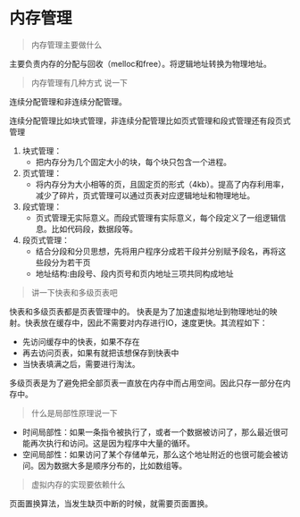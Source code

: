 # 内存管理
> 内存管理主要做什么

主要负责内存的分配与回收（melloc和free）。将逻辑地址转换为物理地址。

> 内存管理有几种方式 说一下

连续分配管理和非连续分配管理。

连续分配管理比如块式管理，非连续分配管理比如页式管理和段式管理还有段页式管理

1. 块式管理：
   - 把内存分为几个固定大小的块，每个块只包含一个进程。
2. 页式管理：
   - 将内存分为大小相等的页，且固定页的形式（4kb）。提高了内存利用率，减少了碎片，页式管理可以通过页表对应逻辑地址和物理地址。
3. 段式管理：
   - 页式管理无实际意义。而段式管理有实际意义，每个段定义了一组逻辑信息。比如代码段，数据段等。
4. 段页式管理：
   - 结合分段和分贝思想，先将用户程序分成若干段并分别赋予段名，再将这些段分为若干页
   - 地址结构:由段号、段内页号和页内地址三项共同构成地址

> 讲一下快表和多级页表吧

快表和多级页表都是页表管理中的。
快表是为了加速虚拟地址到物理地址的映射。快表放在缓存中，因此不需要对内存进行IO，速度更快。其流程如下：
- 先访问缓存中的快表，如果不存在
- 再去访问页表，如果有就把该想保存到快表中
- 当快表填满之后，需要进行淘汰。

多级页表是为了避免把全部页表一直放在内存中而占用空间。因此只存一部分在内存中。

> 什么是局部性原理说一下

- 时间局部性：如果一条指令被执行了，或者一个数据被访问了，那么最近很可能再次执行和访问。这是因为程序中大量的循环。
- 空间局部性：如果访问了某个存储单元，那么这个地址附近的也很可能会被访问。因为数据大多是顺序分布的，比如数组等。

> 虚拟内存的实现要依赖什么

页面置换算法，当发生缺页中断的时候，就需要页面置换。


